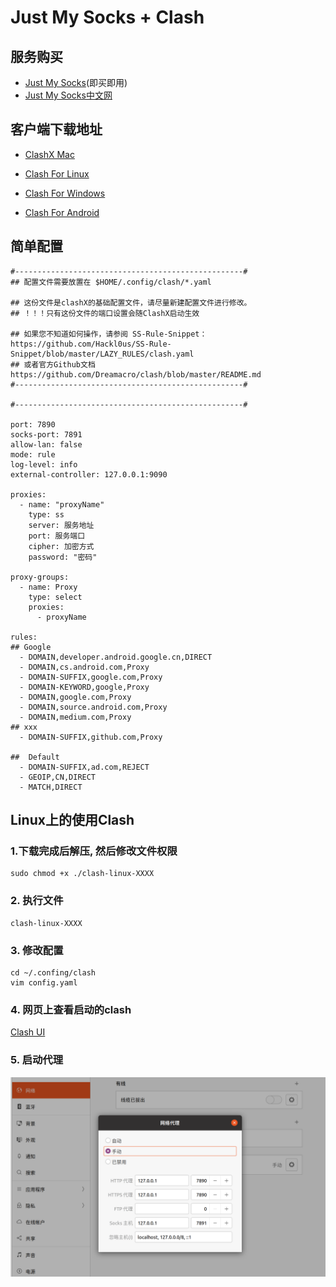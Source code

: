 # Just My Socks + Clash

## 服务购买

- [Just My Socks](https://justmysocks2.net/)(即买即用)
- [Just My Socks中文网](https://www.jichang.us/)

## 客户端下载地址

- [ClashX Mac](https://github.com/yichengchen/clashX/releases)
- [Clash For Linux](https://github.com/Dreamacro/clash/releases)
- [Clash For Windows](https://github.com/Fndroid/clash_for_windows_pkg/releases)

- [Clash For Android](https://github.com/Kr328/ClashForAndroid/releases)


## 简单配置

```
#---------------------------------------------------#
## 配置文件需要放置在 $HOME/.config/clash/*.yaml

## 这份文件是clashX的基础配置文件，请尽量新建配置文件进行修改。
## ！！！只有这份文件的端口设置会随ClashX启动生效

## 如果您不知道如何操作，请参阅 SS-Rule-Snippet：https://github.com/Hackl0us/SS-Rule-Snippet/blob/master/LAZY_RULES/clash.yaml
## 或者官方Github文档 https://github.com/Dreamacro/clash/blob/master/README.md
#---------------------------------------------------#

#---------------------------------------------------#

port: 7890
socks-port: 7891
allow-lan: false
mode: rule
log-level: info
external-controller: 127.0.0.1:9090

proxies:
  - name: "proxyName"
    type: ss
    server: 服务地址
    port: 服务端口
    cipher: 加密方式
    password: "密码"

proxy-groups:
  - name: Proxy
    type: select
    proxies:
      - proxyName

rules:
## Google
  - DOMAIN,developer.android.google.cn,DIRECT
  - DOMAIN,cs.android.com,Proxy
  - DOMAIN-SUFFIX,google.com,Proxy
  - DOMAIN-KEYWORD,google,Proxy
  - DOMAIN,google.com,Proxy
  - DOMAIN,source.android.com,Proxy
  - DOMAIN,medium.com,Proxy
## xxx
  - DOMAIN-SUFFIX,github.com,Proxy
  
##  Default
  - DOMAIN-SUFFIX,ad.com,REJECT
  - GEOIP,CN,DIRECT
  - MATCH,DIRECT
```



## Linux上的使用Clash

### 1.下载完成后解压, 然后修改文件权限

```shell
sudo chmod +x ./clash-linux-XXXX
```

### 2. 执行文件

```shell
clash-linux-XXXX
```

### 3. 修改配置

```
cd ~/.confing/clash
vim config.yaml
```

### 4. 网页上查看启动的clash

[Clash UI](http://clash.razord.top/#/proxies)

### 5. 启动代理

![image-20220305132257560](./JMS和Clash.assets/image-20220305132257560-16464577809101.png)
